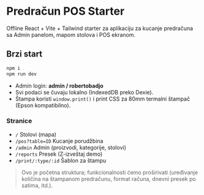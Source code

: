 # Predračun POS Starter

Offline React + Vite + Tailwind starter za aplikaciju za kucanje predračuna sa Admin panelom, mapom stolova i POS ekranom.

## Brzi start
```bash
npm i
npm run dev
```

- Admin login: **admin / robertobadjo**
- Svi podaci se čuvaju lokalno (IndexedDB preko Dexie).
- Štampa koristi `window.print()` i print CSS za 80mm termalni štampač (Epson kompatibilno).

### Stranice
- `/` Stolovi (mapa)
- `/pos?table=ID` Kucanje porudžbina
- `/admin` Admin (proizvodi, kategorije, stolovi)
- `/reports` Presek (Z-izveštaj demo)
- `/print/:type/:id` Šablon za štampu

> Ovo je početna struktura; funkcionalnosti ćemo proširivati (uređivanje količina na štampanom predračunu, format računa, dnevni presek po satima, itd.).
